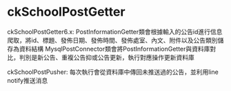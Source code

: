 # ckSchoolPostGetter

ckSchoolPostGetter6.x:
  PostInformationGetter類會根據輸入的公告id進行信息爬取，將id、標題、發佈日期、發佈時間、發佈處室、內文、附件以及公告類別儲存為資料結構
	MysqlPostConnector類會將PostInformationGetter與資料庫對比，判別是新公告、重複公告抑或公告更新，執行對應操作更新資料庫

ckSchoolPostPusher:
  每次執行會從資料庫中傳回未推送過的公告，並利用line notify推送消息
